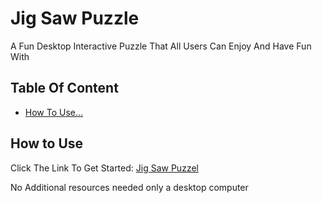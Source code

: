<h1>Jig Saw Puzzle</h1>

<p>
  A Fun Desktop Interactive Puzzle That All Users Can Enjoy And Have Fun With
</p>

<h2>Table Of Content</h2>
<ul>
  <li><a href="#usage">How To Use...</a></li>
</ul>

<h2 id="usage">How to Use</h2>
<p>Click The Link To Get Started: <a href="https://nk-dacoder-itvarsity.github.io/Module-4-Assessment-2/">Jig Saw Puzzel</a></p>
<p>No Additional resources needed only a desktop computer</p>
